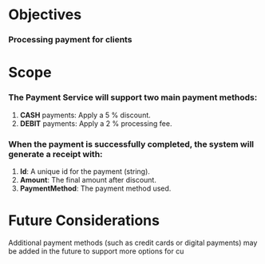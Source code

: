 # Objectives
### Processing payment for clients

# Scope
### The Payment Service will support two main payment methods:

1. **CASH** payments: Apply a 5 % discount.
2. **DEBIT** payments: Apply a 2 % processing fee.

### When the payment is successfully completed, the system will generate a receipt with:

1. **Id**: A unique id for the payment (string).
2. **Amount**: The final amount after discount.
3. **PaymentMethod**: The payment method used.

# Future Considerations
Additional payment methods (such as credit cards or digital payments) may be added in the future to support more options for cu
